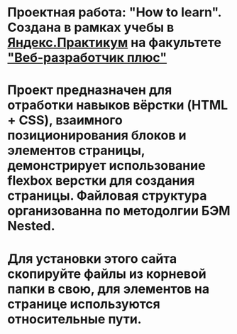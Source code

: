 # Проектная работа: "How to learn". Создана в рамках учебы в [Яндекс.Практикум](https://praktikum.yandex.ru/) на факультете ["Веб-разработчик плюс"](https://practicum.yandex.ru/web-plus/) 

# Проект предназначен для отработки навыков вёрстки (HTML + CSS), взаимного позиционирования блоков и элементов страницы, демонстрирует использование flexbox верстки для создания страницы. Файловая структура организованна по методолгии БЭМ Nested. 

# Для установки этого сайта скопируйте файлы из корневой папки в свою, для элементов на странице используются относительные пути.
